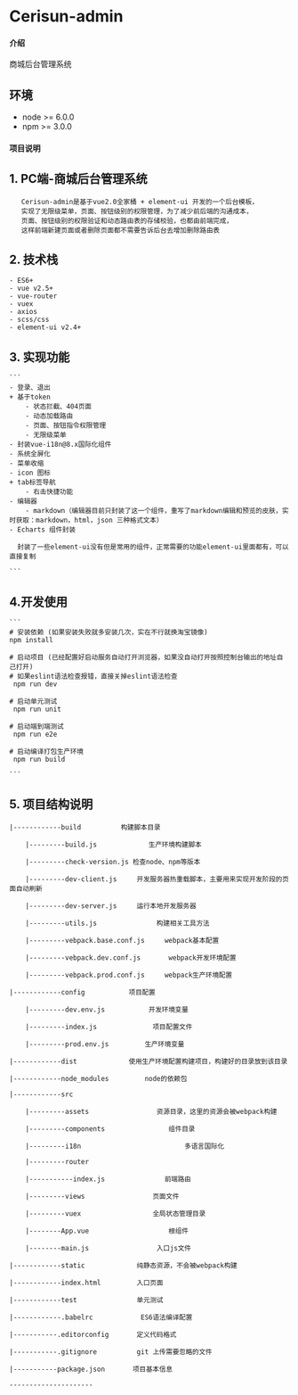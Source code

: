 # Cerisun-admin


#### 介绍
商城后台管理系统

## 环境

- node >= 6.0.0
- npm >= 3.0.0


#### 项目说明

## 1.  PC端-商城后台管理系统
       Cerisun-admin是基于vue2.0全家桶 + element-ui 开发的一个后台模板，
       实现了无限级菜单，页面、按钮级别的权限管理，为了减少前后端的沟通成本，
       页面、按钮级别的权限验证和动态路由表的存储校验，也都由前端完成，
       这样前端新建页面或者删除页面都不需要告诉后台去增加删除路由表

## 2. 技术栈
    - ES6+
    - vue v2.5+
    - vue-router
    - vuex
    - axios
    - scss/css
    - element-ui v2.4+

## 3. 实现功能

    ```
    - 登录、退出
    + 基于token
	    - 状态拦截、404页面
	    - 动态加载路由
	    - 页面、按钮指令权限管理
	    - 无限级菜单
    - 封装vue-i18n@8.x国际化组件
    - 系统全屏化
    - 菜单收缩
    - icon 图标
    + tab标签导航
	    - 右击快捷功能
    - 编辑器
	    - markdown（编辑器目前只封装了这一个组件，重写了markdown编辑和预览的皮肤，实时获取：markdown，html，json 三种格式文本）
    - Echarts 组件封装

      封装了一些element-ui没有但是常用的组件，正常需要的功能element-ui里面都有，可以直接复制

    ```

## 4.开发使用

    ```
    # 安装依赖 (如果安装失败就多安装几次，实在不行就换淘宝镜像)
    npm install

    # 启动项目 (已经配置好启动服务自动打开浏览器，如果没自动打开按照控制台输出的地址自己打开)
    # 如果eslint语法检查报错，直接关掉eslint语法检查
     npm run dev
 
    # 启动单元测试
     npm run unit

    # 启动端到端测试
     npm run e2e

    # 启动编译打包生产环境
     npm run build     

    ```


## 5. 项目结构说明
```
|------------build          构建脚本目录

    |---------build.js             生产环境构建脚本

    |---------check-version.js 检查node、npm等版本

    |---------dev-client.js     开发服务器热重载脚本，主要用来实现开发阶段的页面自动刷新

    |---------dev-server.js     运行本地开发服务器

    |---------utils.js               构建相关工具方法

    |---------vebpack.base.conf.js     webpack基本配置

    |---------vebpack.dev.conf.js       webpack开发环境配置

    |---------vebpack.prod.conf.js     webpack生产环境配置   

|------------config           项目配置

    |---------dev.env.js           开发环境变量

    |---------index.js              项目配置文件

    |---------prod.env.js         生产环境变量

|------------dist             使用生产环境配置构建项目，构建好的目录放到该目录

|------------node_modules         node的依赖包

|------------src

    |---------assets                 资源目录，这里的资源会被webpack构建

    |---------components        		组件目录

    |---------i18n					        多语言国际化

    |---------router

    |-----------index.js               前端路由

    |---------views					页面文件

    |---------vuex					全局状态管理目录

    |--------App.vue                	根组件

    |--------main.js                 入口js文件

|------------static             纯静态资源，不会被webpack构建

|------------index.html         入口页面

|------------test        		单元测试

|------------.babelrc            ES6语法编译配置 

|-----------.editorconfig      	定义代码格式

|-----------.gitignore         	git 上传需要忽略的文件

|-----------package.json       项目基本信息

---------------------
```

